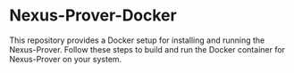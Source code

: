 # Nexus-Prover-Docker
This repository provides a Docker setup for installing and running the Nexus-Prover. Follow these steps to build and run the Docker container for Nexus-Prover on your system.
